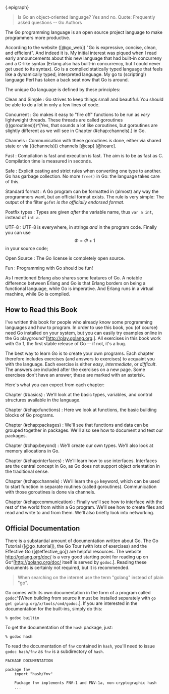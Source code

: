 {.epigraph}
> Is Go an object-oriented language? Yes and no.
Quote: Frequently asked questions -- Go Authors


The Go programming language is an open source project language to make
programmers more productive.

According to the website ([@go_web]) "Go is expressive, concise, clean, and
efficient". And indeed it is. My initial interest was piqued when I read early announcements about this
new language that had built-in concurreny and a C-like syntax
(Erlang also has built-in concurrency, but I could never get used to its syntax).
Go is a compiled statically typed language that feels like
a dynamically typed, interpreted language. My go to (scripting!) language Perl has taken a back seat
now that Go is around.

The unique Go language is defined by these principles:

Clean and Simple
:   Go strives to keep things small and beautiful. You should
    be able to do a lot in only a few lines of code.

Concurrent
:   Go makes it easy to "fire off" functions to be
    run as *very* lightweight threads. These threads are called
    goroutines (((goroutines)))^[Yes, that sounds a lot like
    *co*routines, but goroutines are slightly different as we will
    see in Chapter (#chap:channels).] in Go.

Channels
:   Communication with these goroutines is done, either via shared state or
    via (((channels))) channels [@csp] [@hoare].

Fast
:   Compilation is fast and execution is fast. The aim is
    to be as fast as C. Compilation time is measured in seconds.

Safe
:   Explicit casting and strict rules when converting one type to another.
    Go has garbage collection. No more `free()` in Go: the language takes care of this.

Standard format
:   A Go program can be formatted in (almost) any way the programmers want,
    but an official format exists. The rule is very simple:
    The output of the filter `gofmt` *is the officially endorsed
    format*.

Postfix types
:   Types are given *after* the variable name, thus `var a int`,
    instead of `int a`.

UTF-8
:   UTF-8 is everywhere, in strings
    *and* in the program code. Finally you can use $$\Phi = \Phi + 1$$ in your source code;

Open Source
:   The Go license is completely open source.

Fun
:   Programming with Go should be fun!

As I mentioned Erlang also shares some
features of Go. A notable difference between Erlang
and Go is that Erlang borders on being a functional language, while Go is imperative.
And Erlang runs in a virtual machine, while Go is compiled.

## How to Read this Book

I've written this book for people who already know some programming languages and how
to program.
In order to use this book, you (of course) need Go installed on your system, but you can easily
try examples online in the Go playground^[<http://play.golang.org>.].
All exercises in this book work with Go 1, the first stable release
of Go -- if not, it's a bug.

The best way to learn Go is to create your own programs.
Each chapter therefore includes exercises (and answers to exercises)
to acquaint you with the language. Each exercise
is either *easy*, *intermediate*, or *difficult*.
The answers are included after the exercises on a new page.
Some exercises don't have an answer; these are marked with an asterisk.

Here's what you can expect from each chapter:

Chapter (#basics)
:   We'll look at the basic types, variables, and control structures available in the language.

Chapter (#chap:functions)
:   Here we look at functions, the basic building blocks of Go programs.

Chapter (#chap:packages)
:   We'll see that functions and data can be grouped together
    in packages. We'll also see how to document and test our packages.

Chapter (#chap:beyond)
:   We'll create our own types. We'll also look at memory allocations in Go.

Chapter (#chap:interfaces)
:   We'll learn how to use interfaces. Interfaces are the central concept in Go,
    as Go does not support object orientation in the traditional sense.

Chapter (#chap:channels)
:   We'll learn the `go` keyword, which can be used to start function in
    separate routines (called goroutines). Communication with those goroutines is
    done via channels.

Chapter (#chap:communication)
:   Finally we'll see how to interface with the rest of the world from within
    a Go program. We'll see how to create files and read and write to and from them.
    We'll also briefly look into networking.


## Official Documentation
There is a substantial amount of documentation written about Go.
The Go Tutorial ([@go_tutorial]), the Go Tour (with lots of exercises)
and the Effective Go ([@effective_go]) are helpful resources. The
website <http://golang.org/doc/> is a very good starting point
for reading up on Go^[<http://golang.org/doc/> itself is served by
`godoc`.]. Reading these documents is
certainly not required, but it is recommended.

> When searching on the internet use the term "golang" instead of plain "go".

Go comes with its own documentation in the form of a program called
`godoc`^[When building from source it must be installed
separately with `go get golang.org/x/tools/cmd/godoc`.].
If you are interested in the documentation for the built-ins, simply do this:

    % godoc builtin

To get the documentation of the `hash` package, just:

    % godoc hash

To read the documentation of `fnv` contained in `hash`, you'll need
to issue `godoc hash/fnv` as `fnv` is a subdirectory of `hash`.

    PACKAGE DOCUMENTATION

    package fnv
        import "hash/fnv"

        Package fnv implements FNV-1 and FNV-1a, non-cryptographic hash
        ...
